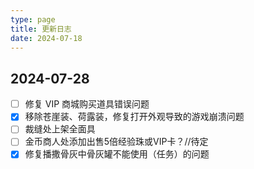 ```yaml
---
type: page
title: 更新日志
date: 2024-07-18
---
```


## 2024-07-28

- [ ] 修复 VIP 商城购买道具错误问题
- [x] 移除苍崖装、荷露装，修复打开外观导致的游戏崩溃问题
- [ ] 裁缝处上架全面具
- [ ] 金币商人处添加出售5倍经验珠或VIP卡？//待定
- [x] 修复播撒骨灰中骨灰罐不能使用（任务）的问题
